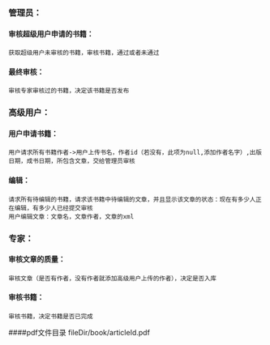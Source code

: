 ### 管理员：
#### 审核超级用户申请的书籍：
    获取超级用户未审核的书籍，审核书籍，通过或者未通过
#### 最终审核：
    审核专家审核过的书籍，决定该书籍是否发布
### 高级用户：
#### 用户申请书籍：
    用户请求所有书籍作者->用户上传书名，作者id（若没有，此项为null,添加作者名字）,出版日期，成书日期，所包含文章，交给管理员审核
#### 编辑：
    请求所有待编辑的书籍，请求该书籍中待编辑的文章，并且显示该文章的状态：现在有多少人正在编辑，有多少人已经提交审核
    用户编辑文章：文章名，文章作者，文章的xml
### 专家：
#### 审核文章的质量：
    审核文章（是否有作者，没有作者就添加高级用户上传的作者），决定是否入库
#### 审核书籍：
    审核书籍，决定书籍是否已完成
####pdf文件目录
    fileDir/book/articleId.pdf
    
 